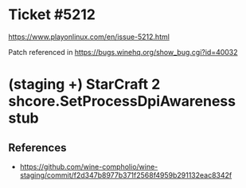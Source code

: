 Ticket #5212
============

https://www.playonlinux.com/en/issue-5212.html

Patch referenced in https://bugs.winehq.org/show_bug.cgi?id=40032

(staging +)
StarCraft 2 shcore.SetProcessDpiAwareness stub
==============================================

References
----------

- https://github.com/wine-compholio/wine-staging/commit/f2d347b8977b371f2568f4959b291132eac8342f
